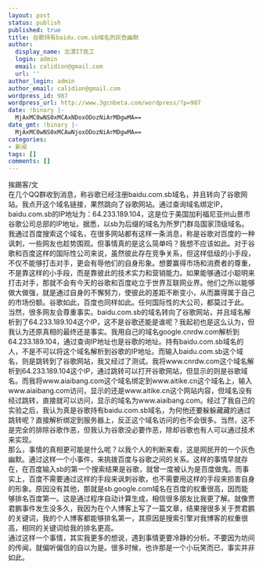```yaml
---
layout: post
status: publish
published: true
title: 谷歌持有baidu.com.sb域名的灰色幽默
author:
  display_name: 北漂IT民工
  login: admin
  email: calidion@gmail.com
  url: ''
author_login: admin
author_email: calidion@gmail.com
wordpress_id: 987
wordpress_url: http://www.3gcnbeta.com/wordpress/?p=987
date: !binary |-
  MjAxMC0wNS0xMCAxNDoxODozNiArMDgwMA==
date_gmt: !binary |-
  MjAxMC0wNS0xMCAwNjoxODozNiArMDgwMA==
categories:
- 新闻
tags: []
comments: []
---
```

<p>挨踢客/文<br />
      在几个QQ群收到消息，称谷歌已经注册baidu.com.sb域名，并且转向了谷歌网站。我点开这个域名链接，果然跳向了谷歌网站。通过查询域名绑定IP，baidu.com.sb的IP地址为：64.233.189.104，这是位于美国加利福尼亚州山景市谷歌公司总部的IP地址。据悉，以sb为后缀的域名为所罗门群岛国家顶级域名。<br />
       我通过百度搜索这个域名，在很多网站都有这样一条消息，称是谷歌对百度的一种讽刺，一些网友也趁势围观。但事情真的是这么简单吗？我想不应该如此。对于谷歌和百度这样的国际性公司来说，虽然彼此存在竞争关系，但这样低级的小手段，不仅不能够打击对手，更会有辱他们的自身形象。想要赢得市场和消费者的尊重，不是靠这样的小手段，而是靠彼此的技术实力和营销能力。如果能够通过小聪明来打击对手，那就不会有今天的谷歌和百度屹立于世界互联网业界。他们之所以能够做大做强，就是通过自身的不懈努力，使彼此的差距不断变小，从而赢得属于自己的市场份额。谷歌如此，百度也同样如此。任何国际性的大公司，都莫过于此。<br />
       当然，很多网友会尊重事实。baidu.com.sb的域名转向了谷歌网站，并且域名解析到了64.233.189.104这个IP，这不是谷歌还能是谁呢？我起初也是这么认为，但我认为还原真相的最终还是事实。我用自己的域名google.cnrdw.com解析到64.233.189.104，通过查询IP地址也是谷歌的地址。持有baidu.com.sb域名的人，不是不可以将这个域名解析到谷歌的IP地址。而输入baidu.com.sb这个域名，则是跳转到了谷歌网站，我又经过了测试。我将www.cnrdw.com这个域名解析到64.233.189.104这个IP，通过跳转可以打开谷歌网站，但显示的则是谷歌域名。而我将www.aiaibang.com这个域名绑定到www.aitike.cn这个域名上，输入www.aiaibang.com访问，显示的还是www.aitike.cn这个网站内容，但域名没有经过跳转，直接就可以访问，显示的域名为www.aiaibang.com。经过了我自己的实验之后，我认为真是谷歌持有baidu.com.sb域名，为何他还要躲躲藏藏的通过跳转呢？直接解析绑定到服务器上，反正这个域名访问的也不会很多。当然，这不是完全的排除谷歌作恶，但我认为谷歌没必要作恶，除却谷歌也有人可以通过技术来实现。<br />
       那么，事情的真相更可能是什么呢？以我个人的判断来看，这是网民开的一个灰色幽默。通过这样一个小事件，来挑拨百度与谷歌之间的关系。这样的事情早就存在，在百度输入sb的第一个搜索结果是谷歌，就曾一度被认为是百度做鬼。而事实上，百度不需要通过这样的手段来讽刺谷歌，也不需要用这样的手段来损害自身的形象。原因没有其他，那就是sb.google.com域名在百度的权重很高，因而能够排名百度第一。这是通过程序自动计算生成，相信很多朋友比我更了解。就像贾君鹏事件发生没多久，我因为在个人博客上写了一篇文章，结果搜很多关于贾君鹏的关键词，我的个人博客都能够排名第一，其原因是搜索引擎对我博客的权重很高，相同的关键词给我的排名更高。<br />
       通过这样一个事情，其实我更多的想说，遇到事情更要冷静的分析。不要因为坊间的传闻，就偏听偏信的自以为是。很多时候，也许那是一个小玩笑而已，事实并非如此。</p>
